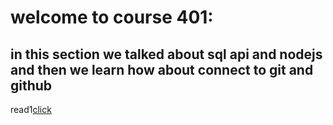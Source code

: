 # welcome to course 401:


## in this section we talked about sql api and nodejs and then we learn how about connect to git and github

 read1[click](read41.md)
